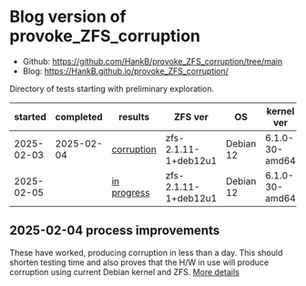 # Blog version of provoke_ZFS_corruption

* Github: <https://github.com/HankB/provoke_ZFS_corruption/tree/main>
* Blog: <https://HankB.github.io/provoke_ZFS_corruption/>

Directory of tests starting with preliminary exploration.

|started|completed|results|ZFS ver|OS|kernel ver|notes|
|---|---|---|---|---|---|---|
|2025-02-03|2025-02-04|[corruption](./tests/2025-02-03_methodology/results.md)|zfs-2.1.11-1+deb12u1|Debian 12|6.1.0-30-amd64|methodology exploration|
|2025-02-05||[in progress](./tests/2025-02-05_methodology/setup.md)|zfs-2.1.11-1+deb12u1|Debian 12|6.1.0-30-amd64|methodology exploration|


## 2025-02-04 process improvements

These have worked, producing corruption in less than a day. This should shorten testing time and also proves that the H/W in use will produce corruption using current Debian kernel and ZFS. [More details](./tests/2025-02-03_methodology/results.md)
